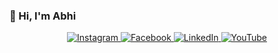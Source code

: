 ### 👋 Hi, I'm Abhi

<p align="center">
  <a href="https://instagram.com/yourusername">
    <img src="https://img.icons8.com/fluency/48/instagram-new.png" alt="Instagram"/>
  </a>
  <a href="https://facebook.com/yourusername">
    <img src="https://img.icons8.com/fluency/48/facebook-new.png" alt="Facebook"/>
  </a>
  <a href="https://linkedin.com/in/yourusername">
    <img src="https://img.icons8.com/fluency/48/linkedin.png" alt="LinkedIn"/>
  </a>
  <a href="https://youtube.com/@yourusername">
    <img src="https://img.icons8.com/fluency/48/youtube-play.png" alt="YouTube"/>
  </a>
</p>
